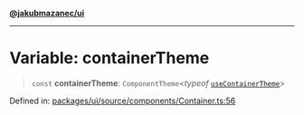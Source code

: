 [**@jakubmazanec/ui**](../README.md)

---

# Variable: containerTheme

> `const` **containerTheme**: `ComponentTheme`\<_typeof_
> [`useContainerTheme`](../functions/useContainerTheme.md)\>

Defined in:
[packages/ui/source/components/Container.ts:56](https://github.com/jakubmazanec/tools/blob/b70ba93afff7f67760159378262d2c0b19cfed9e/packages/ui/source/components/Container.ts#L56)
